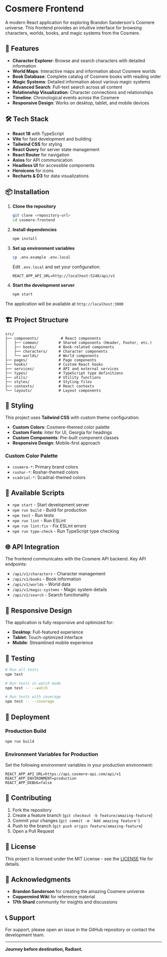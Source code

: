 # Cosmere Frontend

A modern React application for exploring Brandon Sanderson's Cosmere universe. This frontend provides an intuitive interface for browsing characters, worlds, books, and magic systems from the Cosmere.

## 🚀 Features

- **Character Explorer**: Browse and search characters with detailed information
- **World Maps**: Interactive maps and information about Cosmere worlds
- **Book Database**: Complete catalog of Cosmere books with reading order
- **Magic Systems**: Detailed information about various magic systems
- **Advanced Search**: Full-text search across all content
- **Relationship Visualization**: Character connections and relationships
- **Timeline**: Chronological events across the Cosmere
- **Responsive Design**: Works on desktop, tablet, and mobile devices

## 🛠️ Tech Stack

- **React 18** with TypeScript
- **Vite** for fast development and building
- **Tailwind CSS** for styling
- **React Query** for server state management
- **React Router** for navigation
- **Axios** for API communication
- **Headless UI** for accessible components
- **Heroicons** for icons
- **Recharts & D3** for data visualizations

## 📦 Installation

1. **Clone the repository**
   ```bash
   git clone <repository-url>
   cd cosmere-frontend
   ```

2. **Install dependencies**
   ```bash
   npm install
   ```

3. **Set up environment variables**
   ```bash
   cp .env.example .env.local
   ```
   Edit `.env.local` and set your configuration:
   ```env
   REACT_APP_API_URL=http://localhost:5240/api/v1
   ```

4. **Start the development server**
   ```bash
   npm start
   ```

The application will be available at `http://localhost:3000`

## 🏗️ Project Structure

```
src/
├── components/          # React components
│   ├── common/         # Shared components (Header, Footer, etc.)
│   ├── books/          # Book-related components
│   ├── characters/     # Character components
│   └── worlds/         # World components
├── pages/              # Page components
├── hooks/              # Custom React hooks
├── services/           # API and external services
├── types/              # TypeScript type definitions
├── utils/              # Utility functions
├── styles/             # Styling files
├── contexts/           # React contexts
└── layouts/            # Layout components
```

## 🎨 Styling

This project uses **Tailwind CSS** with custom theme configuration:

- **Custom Colors**: Cosmere-themed color palette
- **Custom Fonts**: Inter for UI, Georgia for headings
- **Custom Components**: Pre-built component classes
- **Responsive Design**: Mobile-first approach

### Custom Color Palette

- `cosmere-*`: Primary brand colors
- `roshar-*`: Roshar-themed colors
- `scadrial-*`: Scadrial-themed colors

## 🔧 Available Scripts

- `npm start` - Start development server
- `npm run build` - Build for production
- `npm test` - Run tests
- `npm run lint` - Run ESLint
- `npm run lint:fix` - Fix ESLint errors
- `npm run type-check` - Run TypeScript type checking

## 🌐 API Integration

The frontend communicates with the Cosmere API backend. Key API endpoints:

- `/api/v1/characters` - Character management
- `/api/v1/books` - Book information
- `/api/v1/worlds` - World data
- `/api/v1/magic-systems` - Magic system details
- `/api/v1/search` - Search functionality

## 📱 Responsive Design

The application is fully responsive and optimized for:
- **Desktop**: Full-featured experience
- **Tablet**: Touch-optimized interface
- **Mobile**: Streamlined mobile experience

## 🧪 Testing

```bash
# Run all tests
npm test

# Run tests in watch mode
npm test -- --watch

# Run tests with coverage
npm test -- --coverage
```

## 🚀 Deployment

### Production Build

```bash
npm run build
```

### Environment Variables for Production

Set the following environment variables in your production environment:

```env
REACT_APP_API_URL=https://api.cosmere-api.com/api/v1
REACT_APP_ENVIRONMENT=production
REACT_APP_DEBUG=false
```

## 🤝 Contributing

1. Fork the repository
2. Create a feature branch (`git checkout -b feature/amazing-feature`)
3. Commit your changes (`git commit -m 'Add amazing feature'`)
4. Push to the branch (`git push origin feature/amazing-feature`)
5. Open a Pull Request

## 📄 License

This project is licensed under the MIT License - see the [LICENSE](LICENSE) file for details.

## 🙏 Acknowledgments

- **Brandon Sanderson** for creating the amazing Cosmere universe
- **Coppermind Wiki** for reference material
- **17th Shard** community for insights and discussions

## 📞 Support

For support, please open an issue in the GitHub repository or contact the development team.

---

**Journey before destination, Radiant.** 